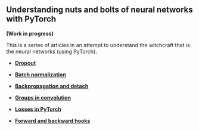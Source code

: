 ## Understanding nuts and bolts of neural networks with PyTorch

__(Work in progress)__

This is a series of articles in an attempt to understand the witchcraft that is the neural networks (using PyTorch).

* [__Dropout__](https://github.com/vinsis/understanding-neuralnetworks-pytorch/blob/master/dropout.md)

* [__Batch normalization__](https://github.com/vinsis/understanding-neuralnetworks-pytorch/blob/master/batchnorm.md)

* [__Backpropagation and detach__](https://github.com/vinsis/understanding-neuralnetworks-pytorch/blob/master/backprop.md)

* [__Groups in convolution__](https://github.com/vinsis/understanding-neuralnetworks-pytorch/blob/master/groups.md)

* [__Losses in PyTorch__](https://github.com/vinsis/understanding-neuralnetworks-pytorch/blob/master/Understanding%20losses.md)

* [__Forward and backward hooks__](https://github.com/vinsis/understanding-neuralnetworks-pytorch/blob/master/hooks.md)
